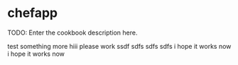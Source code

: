 # chefapp

TODO: Enter the cookbook description here.

test
something more
hiii
please work
ssdf
sdfs
sdfs
sdfs
i hope it works now
i hope it works now
